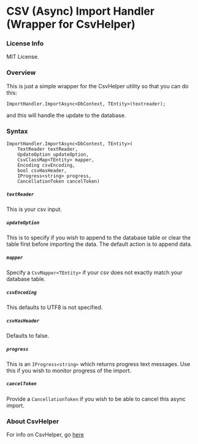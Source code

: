 # CSV (Async) Import Handler (Wrapper for CsvHelper)


### License Info

MIT License.


### Overview

This is just a simple wrapper for the CsvHelper utility so that you can do this:
```
ImportHandler.ImportAsync<DbContext, TEntity>(textreader);
```

and this will handle the update to the database.

### Syntax

```
ImportHandler.ImportAsync<DbContext, TEntity>(
    TextReader textReader,
    UpdateOption updateOption,
    CsvClassMap<TEntity> mapper,
    Encoding csvEncoding,
    bool csvHasHeader,
    IProgress<string> progress,
    CancellationToken cancelToken)
````

##### `textReader`
This is your csv input.

##### `updateOption`
This is to specify if you wish to append to the database table or clear the table first before importing the data. The default action is to append data.

##### `mapper`
Specify a `CsvMapper<TEntity>` if your csv does not exactly match your database table.

##### `csvEncoding`
This defaults to UTF8 is not specified.

##### `csvHasHeader`
Defaults to false.

##### `progress`
This is an `IProgress<string>` which returns progress text messages. Use this if you wish to monitor progress of the import.

##### `cancelToken`
Provide a `CancellationToken` if you wish to be able to cancel this async import.

### About CsvHelper

For info on CsvHelper, go [here](https://github.com/JoshClose/CsvHelper)